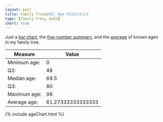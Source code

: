 ```yaml
---
layout: post
title: Family Tree&#58; Age Statistics
tags: [family tree, math]
chart: true
---
```


Just a [bar chart](https://en.wikipedia.org/wiki/Bar_chart), the [five-number summary](https://en.wikipedia.org/wiki/Five-number_summary), and the [average](https://en.wikipedia.org/wiki/Average) of known ages in my family tree.

Measure | Value
--- | ---
Minimum age: | 0
Q2: | 48
Median age: | 69.5
Q3: | 80
Maximum age: | 98
Average age: | 61.27333333333333

{% include ageChart.html %}
